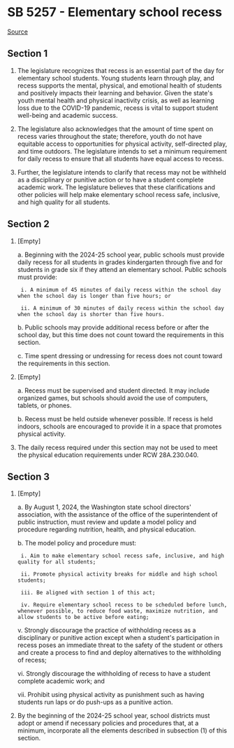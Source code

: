 # SB 5257 - Elementary school recess

[Source](http://lawfilesext.leg.wa.gov/biennium/2023-24/Pdf/Bills/Senate%20Bills/5257.pdf)

## Section 1
1. The legislature recognizes that recess is an essential part of the day for elementary school students. Young students learn through play, and recess supports the mental, physical, and emotional health of students and positively impacts their learning and behavior. Given the state's youth mental health and physical inactivity crisis, as well as learning loss due to the COVID-19 pandemic, recess is vital to support student well-being and academic success.

2. The legislature also acknowledges that the amount of time spent on recess varies throughout the state; therefore, youth do not have equitable access to opportunities for physical activity, self-directed play, and time outdoors. The legislature intends to set a minimum requirement for daily recess to ensure that all students have equal access to recess.

3. Further, the legislature intends to clarify that recess may not be withheld as a disciplinary or punitive action or to have a student complete academic work. The legislature believes that these clarifications and other policies will help make elementary school recess safe, inclusive, and high quality for all students.

## Section 2
1. [Empty]

    a. Beginning with the 2024-25 school year, public schools must provide daily recess for all students in grades kindergarten through five and for students in grade six if they attend an elementary school. Public schools must provide:

        i. A minimum of 45 minutes of daily recess within the school day when the school day is longer than five hours; or

        ii. A minimum of 30 minutes of daily recess within the school day when the school day is shorter than five hours.

    b. Public schools may provide additional recess before or after the school day, but this time does not count toward the requirements in this section.

    c. Time spent dressing or undressing for recess does not count toward the requirements in this section.

2. [Empty]

    a. Recess must be supervised and student directed. It may include organized games, but schools should avoid the use of computers, tablets, or phones.

    b. Recess must be held outside whenever possible. If recess is held indoors, schools are encouraged to provide it in a space that promotes physical activity.

3. The daily recess required under this section may not be used to meet the physical education requirements under RCW 28A.230.040.

## Section 3
1. [Empty]

    a. By August 1, 2024, the Washington state school directors' association, with the assistance of the office of the superintendent of public instruction, must review and update a model policy and procedure regarding nutrition, health, and physical education.

    b. The model policy and procedure must:

        i. Aim to make elementary school recess safe, inclusive, and high quality for all students;

        ii. Promote physical activity breaks for middle and high school students;

        iii. Be aligned with section 1 of this act;

        iv. Require elementary school recess to be scheduled before lunch, whenever possible, to reduce food waste, maximize nutrition, and allow students to be active before eating;

    v. Strongly discourage the practice of withholding recess as a disciplinary or punitive action except when a student's participation in recess poses an immediate threat to the safety of the student or others and create a process to find and deploy alternatives to the withholding of recess;

    vi. Strongly discourage the withholding of recess to have a student complete academic work; and

    vii. Prohibit using physical activity as punishment such as having students run laps or do push-ups as a punitive action.

2. By the beginning of the 2024-25 school year, school districts must adopt or amend if necessary policies and procedures that, at a minimum, incorporate all the elements described in subsection (1) of this section.
